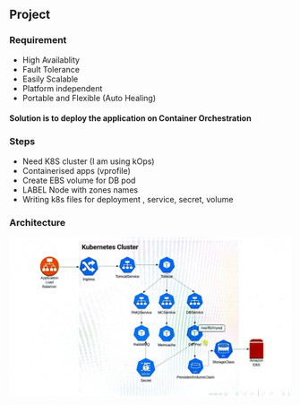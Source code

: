 ## Project

### Requirement
- High Availablity
- Fault Tolerance
- Easily Scalable
- Platform independent
- Portable and Flexible (Auto Healing)

#### Solution is to deploy the application on Container Orchestration

### Steps

- Need K8S cluster (I am using kOps)
- Containerised apps (vprofile)
- Create EBS volume for DB pod
- LABEL Node with zones names
- Writing k8s files for deployment , service, secret, volume

### Architecture

![Architecure](image.png)